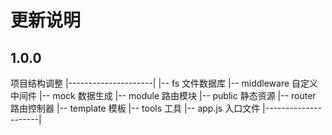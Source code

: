 # 更新说明

## 1.0.0
项目结构调整
|---------------------|
|-- fs 文件数据库
|-- middleware 自定义中间件
|-- mock 数据生成
|-- module 路由模块
|-- public 静态资源
|-- router 路由控制器
|-- template 模板
|-- tools 工具
|-- app.js 入口文件
|---------------------|